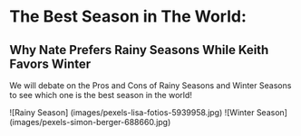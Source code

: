 # The Best Season in The World:
## Why Nate Prefers Rainy Seasons While Keith Favors Winter

We will debate on the Pros and Cons of Rainy Seasons and Winter Seasons to see which one is the best season in the world!

![Rainy Season] (images/pexels-lisa-fotios-5939958.jpg)
![Winter Season] (images/pexels-simon-berger-688660.jpg)

